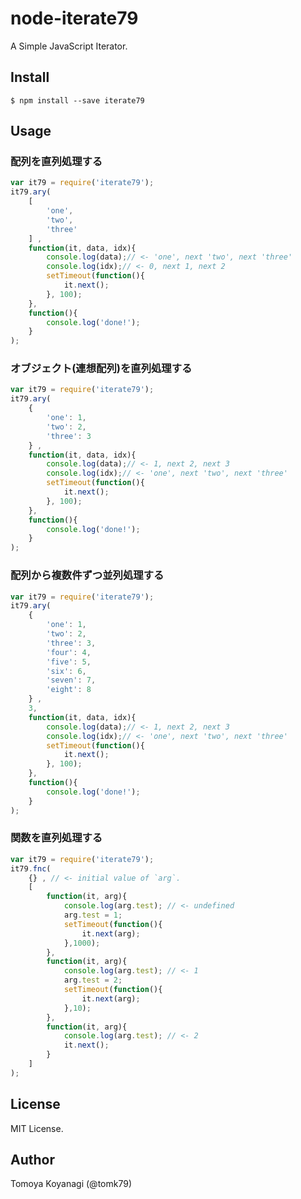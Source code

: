 # node-iterate79

A Simple JavaScript Iterator.

## Install

```
$ npm install --save iterate79
```

## Usage

### 配列を直列処理する
```js
var it79 = require('iterate79');
it79.ary(
	[
		'one',
		'two',
		'three'
	] ,
	function(it, data, idx){
		console.log(data);// <- 'one', next 'two', next 'three'
		console.log(idx);// <- 0, next 1, next 2
		setTimeout(function(){
			it.next();
		}, 100);
	},
	function(){
		console.log('done!');
	}
);
```

### オブジェクト(連想配列)を直列処理する

```js
var it79 = require('iterate79');
it79.ary(
	{
		'one': 1,
		'two': 2,
		'three': 3
	} ,
	function(it, data, idx){
		console.log(data);// <- 1, next 2, next 3
		console.log(idx);// <- 'one', next 'two', next 'three'
		setTimeout(function(){
			it.next();
		}, 100);
	},
	function(){
		console.log('done!');
	}
);
```

### 配列から複数件ずつ並列処理する

```js
var it79 = require('iterate79');
it79.ary(
	{
		'one': 1,
		'two': 2,
		'three': 3,
		'four': 4,
		'five': 5,
		'six': 6,
		'seven': 7,
		'eight': 8
	} ,
	3,
	function(it, data, idx){
		console.log(data);// <- 1, next 2, next 3
		console.log(idx);// <- 'one', next 'two', next 'three'
		setTimeout(function(){
			it.next();
		}, 100);
	},
	function(){
		console.log('done!');
	}
);
```

### 関数を直列処理する

```js
var it79 = require('iterate79');
it79.fnc(
	{} , // <- initial value of `arg`.
	[
		function(it, arg){
			console.log(arg.test); // <- undefined
			arg.test = 1;
			setTimeout(function(){
				it.next(arg);
			},1000);
		},
		function(it, arg){
			console.log(arg.test); // <- 1
			arg.test = 2;
			setTimeout(function(){
				it.next(arg);
			},10);
		},
		function(it, arg){
			console.log(arg.test); // <- 2
			it.next();
		}
	]
);
```


## License

MIT License.

## Author

Tomoya Koyanagi (@tomk79)
